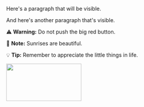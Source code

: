 Here's a paragraph that will be visible.

[This is a comment that will be hidden.]: # 

And here's another paragraph that's visible.

:warning: **Warning:** Do not push the big red button.

:memo: **Note:** Sunrises are beautiful.

:bulb: **Tip:** Remember to appreciate the little things in life.

<img src="card colors.png" width="200" height="100">
